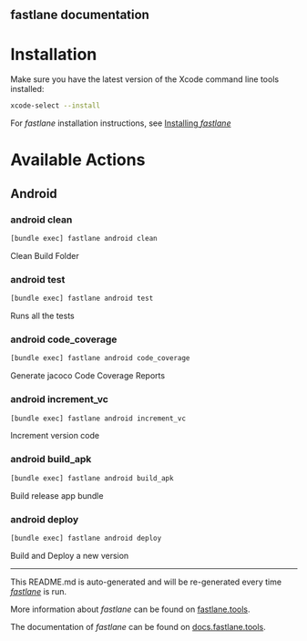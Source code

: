 fastlane documentation
----

# Installation

Make sure you have the latest version of the Xcode command line tools installed:

```sh
xcode-select --install
```

For _fastlane_ installation instructions, see [Installing _fastlane_](https://docs.fastlane.tools/#installing-fastlane)

# Available Actions

## Android

### android clean

```sh
[bundle exec] fastlane android clean
```

Clean Build Folder

### android test

```sh
[bundle exec] fastlane android test
```

Runs all the tests

### android code_coverage

```sh
[bundle exec] fastlane android code_coverage
```

Generate jacoco Code Coverage Reports

### android increment_vc

```sh
[bundle exec] fastlane android increment_vc
```

Increment version code

### android build_apk

```sh
[bundle exec] fastlane android build_apk
```

Build release app bundle

### android deploy

```sh
[bundle exec] fastlane android deploy
```

Build and Deploy a new version

----

This README.md is auto-generated and will be re-generated every time [_fastlane_](https://fastlane.tools) is run.

More information about _fastlane_ can be found on [fastlane.tools](https://fastlane.tools).

The documentation of _fastlane_ can be found on [docs.fastlane.tools](https://docs.fastlane.tools).

